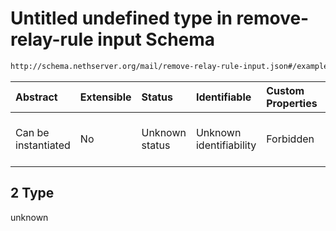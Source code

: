 # Untitled undefined type in remove-relay-rule input Schema

```txt
http://schema.nethserver.org/mail/remove-relay-rule-input.json#/examples/2
```



| Abstract            | Extensible | Status         | Identifiable            | Custom Properties | Additional Properties | Access Restrictions | Defined In                                                                                 |
| :------------------ | :--------- | :------------- | :---------------------- | :---------------- | :-------------------- | :------------------ | :----------------------------------------------------------------------------------------- |
| Can be instantiated | No         | Unknown status | Unknown identifiability | Forbidden         | Allowed               | none                | [remove-relay-rule-input.json\*](mail/remove-relay-rule-input.json "open original schema") |

## 2 Type

unknown
